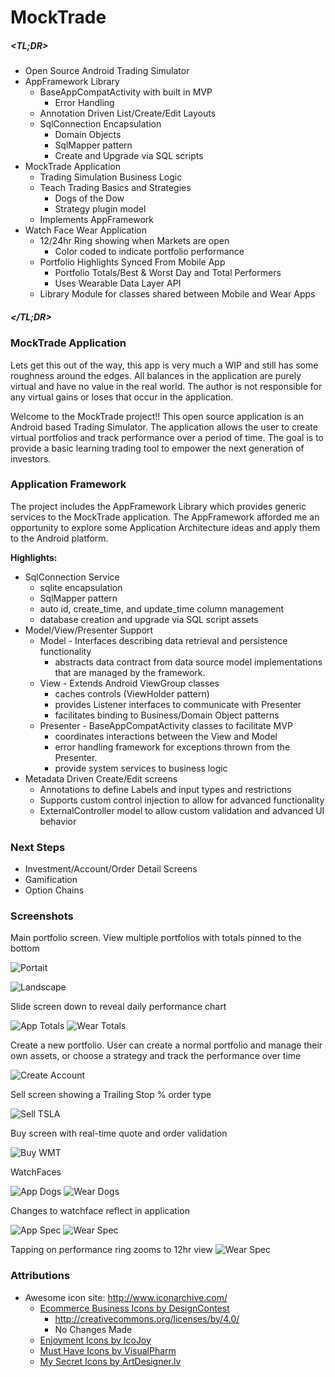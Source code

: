 MockTrade 
===============================


##### &lt;TL;DR&gt;

* Open Source Android Trading Simulator
* AppFramework Library
    * BaseAppCompatActivity with built in MVP
        * Error Handling
    * Annotation Driven List/Create/Edit Layouts
    * SqlConnection Encapsulation
        * Domain Objects
        * SqlMapper pattern
        * Create and Upgrade via SQL scripts
* MockTrade Application
    * Trading Simulation Business Logic
    * Teach Trading Basics and Strategies 
        * Dogs of the Dow
        * Strategy plugin model
    * Implements AppFramework
* Watch Face Wear Application
    * 12/24hr Ring showing when Markets are open
        * Color coded to indicate portfolio performance
    * Portfolio Highlights Synced From Mobile App
        * Portfolio Totals/Best & Worst Day and Total Performers
        * Uses Wearable Data Layer API
    * Library Module for classes shared between Mobile and Wear Apps

##### &lt;/TL;DR&gt;

### MockTrade Application
Lets get this out of the way, this app is very much a WIP and still has 
some roughness around the edges. All balances in the application are purely 
virtual and have no value in the real world. The author is not responsible 
for any virtual gains or loses that occur in the application. 

Welcome to the MockTrade project!! This open source application is an Android 
based Trading Simulator. The application allows the user to create virtual 
portfolios and track performance over a period of time. The goal is to 
provide a basic learning trading tool to empower the next generation of investors. 

### Application Framework
The project includes the AppFramework Library which provides generic services 
to the MockTrade application. The AppFramework afforded me an opportunity to 
explore some Application Architecture ideas and apply them to the Android platform. 

**Highlights:**

* SqlConnection Service
    * sqlite encapsulation
    * SqlMapper pattern
    * auto id, create_time, and update_time column management
    * database creation and upgrade via SQL script assets
* Model/View/Presenter Support
    * Model - Interfaces describing data retrieval and persistence functionality
        * abstracts data contract from data source
        model implementations that are managed by the framework.
    * View - Extends Android ViewGroup classes
        * caches controls (ViewHolder pattern)
        * provides Listener interfaces to communicate with Presenter
        * facilitates binding to Business/Domain Object patterns
    * Presenter - BaseAppCompatActivity classes to facilitate MVP
        * coordinates interactions between the View and Model 
        * error handling framework for exceptions thrown from the Presenter. 
        * provide system services to business logic
* Metadata Driven Create/Edit screens
    * Annotations to define Labels and input types and restrictions
    * Supports custom control injection to allow for advanced functionality
    * ExternalController model to allow custom validation and advanced UI behavior

### Next Steps
* Investment/Account/Order Detail Screens
* Gamification
* Option Chains

### Screenshots

Main portfolio screen. View multiple portfolios with totals pinned to the bottom

![Portait](./ss_app_portrait.png)

![Landscape](./ss_app_landscape.png)

Slide screen down to reveal daily performance chart

![App Totals](./ss_app_totals.png)
![Wear Totals](./ss_watch_totals.png)

Create a new portfolio. User can create a normal portfolio and
manage their own assets, or choose a strategy and track the
performance over time

![Create Account](./ss_app_dogs_create.png)

Sell screen showing a Trailing Stop % order type

![Sell TSLA](./ss_app_sell_tsla.png)

Buy screen with real-time quote and order validation

![Buy WMT](ss_app_buy_wmt.png)

WatchFaces

![App Dogs](./ss_app_dogs.png)
![Wear Dogs](./ss_watch_dogs.png)

Changes to watchface reflect in application

![App Spec](./ss_app_spec.png)
![Wear Spec](./ss_watch_spec.png)

Tapping on performance ring zooms to 12hr view
![Wear Spec](./ss_watch_spec_12.png)


### Attributions
* Awesome icon site: http://www.iconarchive.com/
    * [Ecommerce Business Icons by DesignContest](http://www.designcontest.com) 
        * http://creativecommons.org/licenses/by/4.0/
        * No Changes Made
    * [Enjoyment Icons by IcoJoy](http://www.icojoy.com)
    * [Must Have Icons by VisualPharm](http://www.visualpharm.com/)
    * [My Secret Icons by ArtDesigner.lv](http://artdesigner.lv/) 



